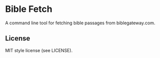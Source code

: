 # Bible Fetch

A command line tool for fetching bible passages from biblegateway.com.

## License

MIT style license (see LICENSE).
